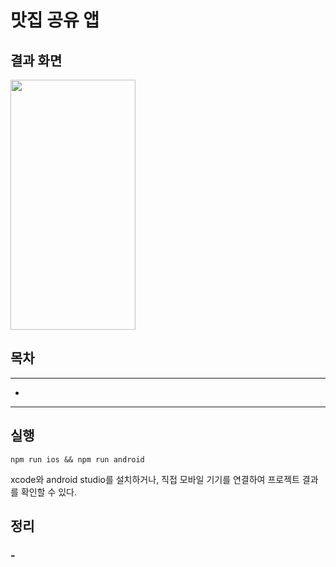 # 맛집 공유 앱

## 결과 화면

<img src="" width="200" height="400">

## 목차

---

- []()

---

## 실행

```
npm run ios && npm run android
```

xcode와 android studio를 설치하거나, 직접 모바일 기기를 연결하여 프로젝트 결과를 확인할 수 있다.

## 정리

### -
